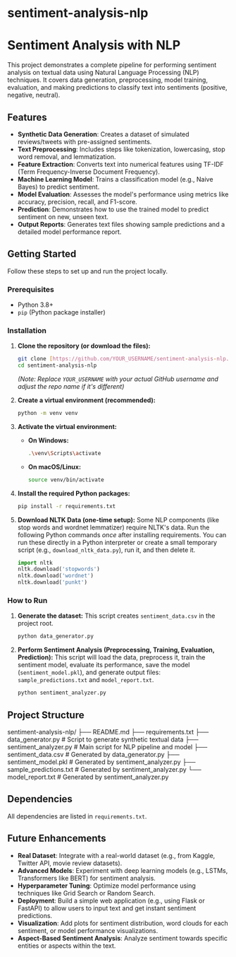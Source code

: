 # sentiment-analysis-nlp

# Sentiment Analysis with NLP

This project demonstrates a complete pipeline for performing sentiment analysis on textual data using Natural Language Processing (NLP) techniques. It covers data generation, preprocessing, model training, evaluation, and making predictions to classify text into sentiments (positive, negative, neutral).

## Features

* **Synthetic Data Generation**: Creates a dataset of simulated reviews/tweets with pre-assigned sentiments.
* **Text Preprocessing**: Includes steps like tokenization, lowercasing, stop word removal, and lemmatization.
* **Feature Extraction**: Converts text into numerical features using TF-IDF (Term Frequency-Inverse Document Frequency).
* **Machine Learning Model**: Trains a classification model (e.g., Naive Bayes) to predict sentiment.
* **Model Evaluation**: Assesses the model's performance using metrics like accuracy, precision, recall, and F1-score.
* **Prediction**: Demonstrates how to use the trained model to predict sentiment on new, unseen text.
* **Output Reports**: Generates text files showing sample predictions and a detailed model performance report.

## Getting Started

Follow these steps to set up and run the project locally.

### Prerequisites

* Python 3.8+
* `pip` (Python package installer)

### Installation

1.  **Clone the repository (or download the files):**
    ```bash
    git clone [https://github.com/YOUR_USERNAME/sentiment-analysis-nlp.git](https://github.com/YOUR_USERNAME/sentiment-analysis-nlp.git)
    cd sentiment-analysis-nlp
    ```
    *(Note: Replace `YOUR_USERNAME` with your actual GitHub username and adjust the repo name if it's different)*

2.  **Create a virtual environment (recommended):**
    ```bash
    python -m venv venv
    ```

3.  **Activate the virtual environment:**
    * **On Windows:**
        ```bash
        .\venv\Scripts\activate
        ```
    * **On macOS/Linux:**
        ```bash
        source venv/bin/activate
        ```

4.  **Install the required Python packages:**
    ```bash
    pip install -r requirements.txt
    ```

5.  **Download NLTK Data (one-time setup):**
    Some NLP components (like stop words and wordnet lemmatizer) require NLTK's data. Run the following Python commands *once* after installing requirements. You can run these directly in a Python interpreter or create a small temporary script (e.g., `download_nltk_data.py`), run it, and then delete it.
    ```python
    import nltk
    nltk.download('stopwords')
    nltk.download('wordnet')
    nltk.download('punkt')
    ```

### How to Run

1.  **Generate the dataset:**
    This script creates `sentiment_data.csv` in the project root.
    ```bash
    python data_generator.py
    ```

2.  **Perform Sentiment Analysis (Preprocessing, Training, Evaluation, Prediction):**
    This script will load the data, preprocess it, train the sentiment model, evaluate its performance, save the model (`sentiment_model.pkl`), and generate output files: `sample_predictions.txt` and `model_report.txt`.
    ```bash
    python sentiment_analyzer.py
    ```

## Project Structure

sentiment-analysis-nlp/
├── README.md
├── requirements.txt
├── data_generator.py          # Script to generate synthetic textual data
├── sentiment_analyzer.py      # Main script for NLP pipeline and model
├── sentiment_data.csv         # Generated by data_generator.py 
├── sentiment_model.pkl        # Generated by sentiment_analyzer.py 
├── sample_predictions.txt     # Generated by sentiment_analyzer.py 
└── model_report.txt           # Generated by sentiment_analyzer.py 

## Dependencies

All dependencies are listed in `requirements.txt`.

## Future Enhancements

* **Real Dataset**: Integrate with a real-world dataset (e.g., from Kaggle, Twitter API, movie review datasets).
* **Advanced Models**: Experiment with deep learning models (e.g., LSTMs, Transformers like BERT) for sentiment analysis.
* **Hyperparameter Tuning**: Optimize model performance using techniques like Grid Search or Random Search.
* **Deployment**: Build a simple web application (e.g., using Flask or FastAPI) to allow users to input text and get instant sentiment predictions.
* **Visualization**: Add plots for sentiment distribution, word clouds for each sentiment, or model performance visualizations.
* **Aspect-Based Sentiment Analysis**: Analyze sentiment towards specific entities or aspects within the text.
